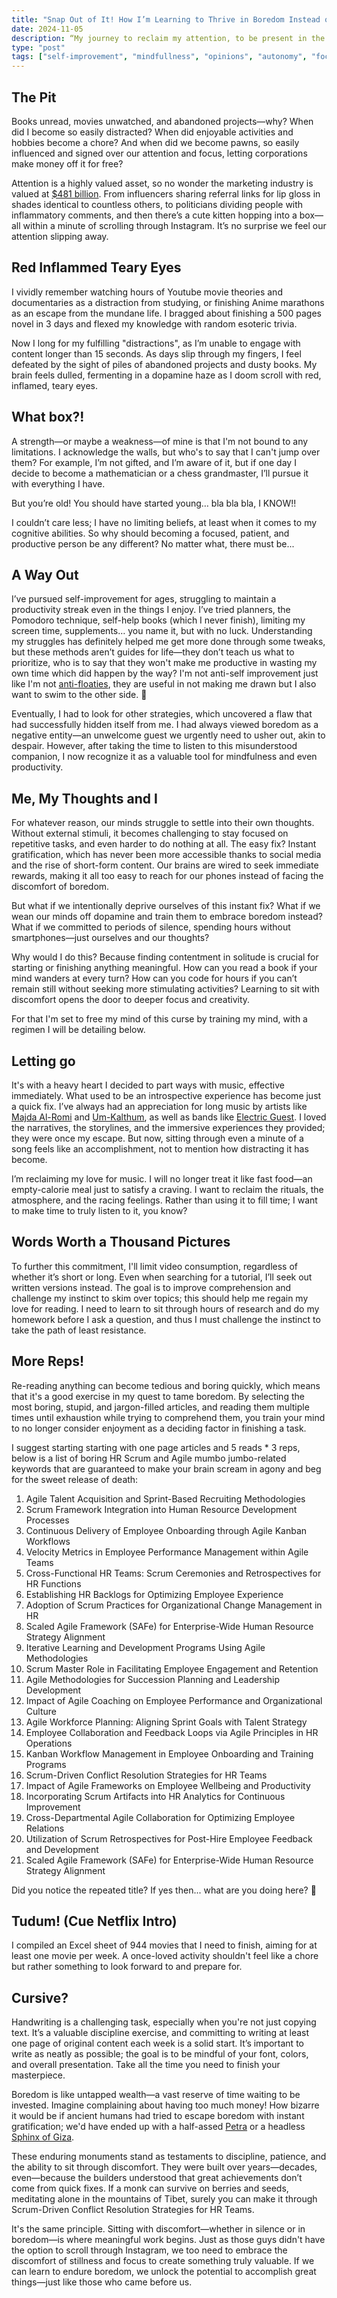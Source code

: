 ```yaml
---
title: "Snap Out of It! How I’m Learning to Thrive in Boredom Instead of Scratching It Away"
date: 2024-11-05
description: “My journey to reclaim my attention, to be present in the moment rather than in the past or future, and to regain autonomy in the age of manufactured consent.”
type: "post"
tags: ["self-improvement", "mindfullness", "opinions", "autonomy", "focus"]
---
```


## The Pit

Books unread, movies unwatched, and abandoned projects—why? When did I become so easily distracted? When did enjoyable activities and hobbies become a chore? And when did we become pawns, so easily influenced and signed over our attention and focus, letting corporations make money off it for free?

Attention is a highly valued asset, so no wonder the marketing industry is valued at [$481 billion](https://www.statista.com/markets/479/topic/680/marketing/#:~:text=Marketing%20services%20are%20a%20billion-dollar%20industry%2C%20showing%20positive,segment%20growing%20exceptionally%20well%20is%2C%20unsurprisingly%2C%20digital%20marketing.). From influencers sharing referral links for lip gloss in shades identical to countless others, to politicians dividing people with inflammatory comments, and then there’s a cute kitten hopping into a box—all within a minute of scrolling through Instagram. It’s no surprise we feel our attention slipping away.

## Red Inflammed Teary Eyes

I vividly remember watching hours of Youtube movie theories and documentaries as a distraction from studying, or finishing Anime marathons as an escape from the mundane life. I bragged about finishing a 500 pages novel in 3 days and flexed my knowledge with random esoteric trivia. 

Now I long for my fulfilling "distractions", as I’m unable to engage with content longer than 15 seconds. As days slip through my fingers, I feel defeated by the sight of piles of abandoned projects and dusty books. My brain feels dulled, fermenting in a dopamine haze as I doom scroll with red, inflamed, teary eyes.

## What box?!

A strength—or maybe a weakness—of mine is that I'm not bound to any limitations. I acknowledge the walls, but who's to say that I can't jump over them? For example, I’m not gifted, and I’m aware of it, but if one day I decide to become a mathematician or a chess grandmaster, I’ll pursue it with everything I have.

But you’re old! You should have started young… bla bla bla, I KNOW!!

I couldn’t care less; I have no limiting beliefs, at least when it comes to my cognitive abilities. So why should becoming a focused, patient, and productive person be any different? No matter what, there must be...

## A Way Out

I’ve pursued self-improvement for ages, struggling to maintain a productivity streak even in the things I enjoy. I’ve tried planners, the Pomodoro technique, self-help books (which I never finish), limiting my screen time, supplements… you name it, but with no luck. Understanding my struggles has definitely helped me get more done through some tweaks, but these methods aren’t guides for life—they don’t teach us what to prioritize, who is to say that they won't make me productive in wasting my own time which did happen by the way? I'm not anti-self improvement just like I'm not [anti-floaties](https://www.youtube.com/watch?v=xuue-s8qM8w), they are useful in not making me drawn but I also want to swim to the other side. 🥺

Eventually, I had to look for other strategies, which uncovered a flaw that had successfully hidden itself from me. I had always viewed boredom as a negative entity—an unwelcome guest we urgently need to usher out, akin to despair. However, after taking the time to listen to this misunderstood companion, I now recognize it as a valuable tool for mindfulness and even productivity.

## Me, My Thoughts and I

For whatever reason, our minds struggle to settle into their own thoughts. Without external stimuli, it becomes challenging to stay focused on repetitive tasks, and even harder to do nothing at all. The easy fix? Instant gratification, which has never been more accessible thanks to social media and the rise of short-form content. Our brains are wired to seek immediate rewards, making it all too easy to reach for our phones instead of facing the discomfort of boredom.

But what if we intentionally deprive ourselves of this instant fix? What if we wean our minds off dopamine and train them to embrace boredom instead? What if we committed to periods of silence, spending hours without smartphones—just ourselves and our thoughts?

Why would I do this? Because finding contentment in solitude is crucial for starting or finishing anything meaningful. How can you read a book if your mind wanders at every turn? How can you code for hours if you can’t remain still without seeking more stimulating activities? Learning to sit with discomfort opens the door to deeper focus and creativity.

For that I'm set to free my mind of this curse by training my mind, with a regimen I will be detailing below.

## Letting go

It's with a heavy heart I decided to part ways with music, effective immediately. What used to be an introspective experience has become just a quick fix. I’ve always had an appreciation for long music by artists like [Majda Al-Romi](https://www.youtube.com/watch?v=4csDpJtsBLw) and [Um-Kalthum](https://www.youtube.com/watch?v=1wBvuZVE7FI), as well as bands like [Electric Guest](https://www.youtube.com/watch?v=3OC2aPCuzjo). I loved the narratives, the storylines, and the immersive experiences they provided; they were once my escape. But now, sitting through even a minute of a song feels like an accomplishment, not to mention how distracting it has become. 

I’m reclaiming my love for music. I will no longer treat it like fast food—an empty-calorie meal just to satisfy a craving. I want to reclaim the rituals, the atmosphere, and the racing feelings. Rather than using it to fill time; I want to make time to truly listen to it, you know?

## Words Worth a Thousand Pictures

To further this commitment, I'll limit video consumption, regardless of whether it’s short or long. Even when searching for a tutorial, I’ll seek out written versions instead. The goal is to improve comprehension and challenge my instinct to skim over topics; this should help me regain my love for reading. I need to learn to sit through hours of research and do my homework before I ask a question, and thus I must challenge the instinct to take the path of least resistance.

## More Reps!

Re-reading anything can become tedious and boring quickly, which means that it's a good exercise in my quest to tame boredom. By selecting the most boring, stupid, and jargon-filled articles, and reading them multiple times until exhaustion while trying to comprehend them, you train your mind to no longer consider enjoyment as a deciding factor in finishing a task.

I suggest starting starting with one page articles and 5 reads * 3 reps, below is a list of boring HR Scrum and Agile mumbo jumbo-related keywords that are guaranteed to make your brain scream in agony and beg for the sweet release of death:

1. Agile Talent Acquisition and Sprint-Based Recruiting Methodologies
2. Scrum Framework Integration into Human Resource Development Processes
3. Continuous Delivery of Employee Onboarding through Agile Kanban Workflows
4. Velocity Metrics in Employee Performance Management within Agile Teams
5. Cross-Functional HR Teams: Scrum Ceremonies and Retrospectives for HR Functions
6. Establishing HR Backlogs for Optimizing Employee Experience
7. Adoption of Scrum Practices for Organizational Change Management in HR
8. Scaled Agile Framework (SAFe) for Enterprise-Wide Human Resource Strategy Alignment
9. Iterative Learning and Development Programs Using Agile Methodologies
10. Scrum Master Role in Facilitating Employee Engagement and Retention
11. Agile Methodologies for Succession Planning and Leadership Development
12. Impact of Agile Coaching on Employee Performance and Organizational Culture
13. Agile Workforce Planning: Aligning Sprint Goals with Talent Strategy
14. Employee Collaboration and Feedback Loops via Agile Principles in HR Operations
15. Kanban Workflow Management in Employee Onboarding and Training Programs
16. Scrum-Driven Conflict Resolution Strategies for HR Teams
17. Impact of Agile Frameworks on Employee Wellbeing and Productivity
18. Incorporating Scrum Artifacts into HR Analytics for Continuous Improvement
19. Cross-Departmental Agile Collaboration for Optimizing Employee Relations
20. Utilization of Scrum Retrospectives for Post-Hire Employee Feedback and Development
21. Scaled Agile Framework (SAFe) for Enterprise-Wide Human Resource Strategy Alignment

Did you notice the repeated title? If yes then... what are you doing here? 🙁

## Tudum! (Cue Netflix Intro)

I compiled an Excel sheet of 944 movies that I need to finish, aiming for at least one movie per week. A once-loved activity shouldn't feel like a chore but rather something to look forward to and prepare for.

## Cursive?

Handwriting is a challenging task, especially when you're not just copying text. It’s a valuable discipline exercise, and committing to writing at least one page of original content each week is a solid start. It’s important to write as neatly as possible; the goal is to be mindful of your font, colors, and overall presentation. Take all the time you need to finish your masterpiece.

Boredom is like untapped wealth—a vast reserve of time waiting to be invested. Imagine complaining about having too much money! How bizarre it would be if ancient humans had tried to escape boredom with instant gratification; we'd have ended up with a half-assed [Petra](https://en.wikipedia.org/wiki/Petra) or a headless [Sphinx of Giza](https://en.wikipedia.org/wiki/Great_Sphinx_of_Giza).

These enduring monuments stand as testaments to discipline, patience, and the ability to sit through discomfort. They were built over years—decades, even—because the builders understood that great achievements don’t come from quick fixes. If a monk can survive on berries and seeds, meditating alone in the mountains of Tibet, surely you can make it through Scrum-Driven Conflict Resolution Strategies for HR Teams.

It's the same principle. Sitting with discomfort—whether in silence or in boredom—is where meaningful work begins. Just as those guys didn't have the option to scroll through Instagram, we too need to embrace the discomfort of stillness and focus to create something truly valuable. If we can learn to endure boredom, we unlock the potential to accomplish great things—just like those who came before us.